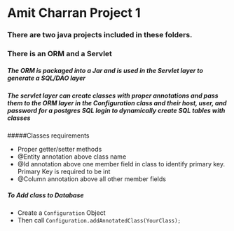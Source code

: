 # Amit Charran Project 1

### There are two java projects included in these folders.
### There is an ORM and a Servlet
##### The ORM is packaged into a Jar and is used in the Servlet layer to generate a SQL/DAO layer

##### The servlet layer can create classes with proper annotations and pass them to the ORM layer in the Configuration class and their host, user, and password for a postgres SQL login to dynamically create SQL tables with classes

#####Classes requirements
* Proper getter/setter methods
* @Entity annotation above class name
* @Id annotation above one member field in class to identify primary key. Primary Key is required to be int
* @Column annotation above all other member fields

##### To Add class to Database
* Create a `Configuration` Object
* Then call `Configuration.addAnnotatedClass(YourClass);`
